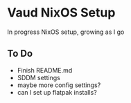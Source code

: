# Vaud NixOS Setup

In progress NixOS setup, growing as I go

## To Do

- Finish README.md
- SDDM settings
- maybe more config settings?
- can I set up flatpak installs?